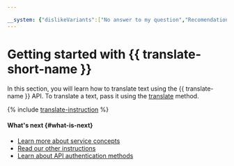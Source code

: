 ```yaml
---

__system: {"dislikeVariants":["No answer to my question","Recomendations didn't help","The content doesn't match title","Other"]}
---
```

# Getting started with {{ translate-short-name }}

In this section, you will learn how to translate text using the {{ translate-name }} API. To translate a text, pass it using the [translate](api-ref/v1/translate.md) method.

{% include [translate-instruction](../_includes/translate/translate-instruction.md) %}

#### What's next {#what-is-next}

* [Learn more about service concepts](concepts/index.md)
* [Read our other instructions](operations/index.md)
* [Learn about API authentication methods](api-ref/authentication.md)

